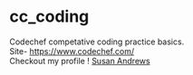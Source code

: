 # cc_coding
  
Codechef competative coding  practice basics.  
Site- https://www.codechef.com/  
Checkout my profile ! [Susan Andrews](https://www.codechef.com/practice?end_rating=999&group=unattempted&hints=0&itm_campaign=practice&itm_medium=navmenu&limit=20&page=0&search=&sort_by=difficulty_rating&sort_order=asc&start_rating=0&tags=&topic=&video_editorial=0&wa_enabled=0  )
